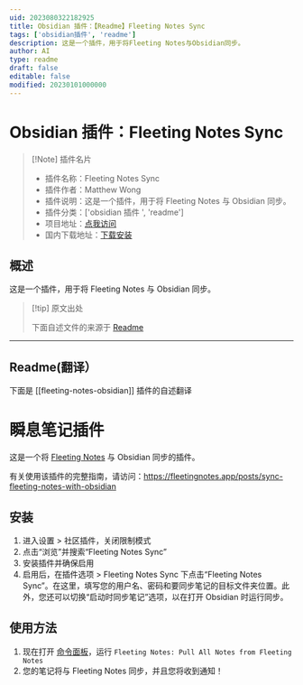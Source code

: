 ```yaml
---
uid: 2023080322182925
title: Obsidian 插件：【Readme】Fleeting Notes Sync
tags: ['obsidian插件', 'readme']
description: 这是一个插件，用于将Fleeting Notes与Obsidian同步。
author: AI
type: readme
draft: false
editable: false
modified: 20230101000000
---
```


# Obsidian 插件：Fleeting Notes Sync

> [!Note] 插件名片
> - 插件名称：Fleeting Notes Sync
> - 插件作者：Matthew Wong
> - 插件说明：这是一个插件，用于将 Fleeting Notes 与 Obsidian 同步。
> - 插件分类：['obsidian 插件 ', 'readme']
> - 项目地址：[点我访问](https://github.com/fleetingnotes/fleeting-notes-obsidian)
> - 国内下载地址：[下载安装](https://pkmer.cn/products/plugin/pluginMarket/?fleeting-notes-obsidian)

## 概述

这是一个插件，用于将 Fleeting Notes 与 Obsidian 同步。

> [!tip] 原文出处
>
>下面自述文件的来源于 [Readme](https://ghproxy.net/https://raw.githubusercontent.com/fleetingnotes/fleeting-notes-obsidian/master/README.md)
>

---

## Readme(翻译）

下面是 [[fleeting-notes-obsidian]] 插件的自述翻译

# 瞬息笔记插件

这是一个将 [Fleeting Notes](https://fleetingnotes.app/) 与 Obsidian 同步的插件。

有关使用该插件的完整指南，请访问：<https://fleetingnotes.app/posts/sync-fleeting-notes-with-obsidian>

## 安装

1. 进入设置 > 社区插件，关闭限制模式
2. 点击“浏览”并搜索“Fleeting Notes Sync”
3. 安装插件并确保启用
4. 启用后，在插件选项 > Fleeting Notes Sync 下点击“Fleeting Notes Sync”。在这里，填写您的用户名、密码和要同步笔记的目标文件夹位置。此外，您还可以切换“启动时同步笔记”选项，以在打开 Obsidian 时运行同步。

## 使用方法

1. 现在打开 [命令面板](https://help.obsidian.md/Plugins/Command+palette)，运行 `Fleeting Notes: Pull All Notes from Fleeting Notes`
2. 您的笔记将与 Fleeting Notes 同步，并且您将收到通知！




